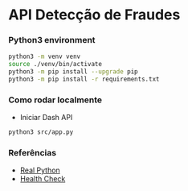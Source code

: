 # API Detecção de Fraudes


### Python3 environment
```bash
python3 -m venv venv
source ./venv/bin/activate
python3 -m pip install --upgrade pip
python3 -m pip install -r requirements.txt
```


### Como rodar localmente
- Iniciar Dash API
```bash
python3 src/app.py
```


### Referências
- [Real Python](https://realpython.com/python-dash/)
- [Health Check](https://howchoo.com/devops/how-to-add-a-health-check-to-your-docker-container)
